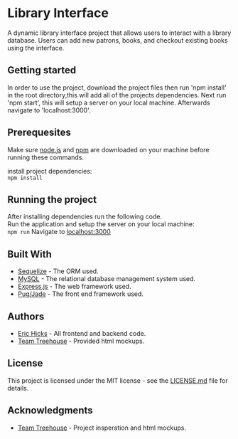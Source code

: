 # Library Interface
A dynamic library interface project that allows users to interact with a library database. Users can
add new patrons, books, and checkout existing books using the interface.

## Getting started
In order to use the project, download the project files then run 'npm install' in the root directory,this will add all of the projects dependencies. Next run 'npm start', this will setup a server on your local machine. Afterwards navigate to 'localhost:3000'.

## Prerequesites
Make sure [node.js](https://nodejs.org/en/ "node.js") and [npm](https://www.npmjs.com/ "npm") are downloaded on your machine before running these commands.

install project dependencies:
<br />
`npm install`

## Running the project
After installing dependencies run the following code.
<br />
Run the application and setup the server on your local machine:
<br />
`npm run`
Navigate to <localhost:3000>

## Built With
* [Sequelize](http://docs.sequelizejs.com/ "sequelize documentation") - The ORM used.
* [MySQL](https://github.com/mysqljs/mysql "MySQL documentation") - The relational database management system used.
* [Express.js](https://expressjs.com/ "Express.js Documentation") - The web framework used.
* [Pug/Jade](https://www.npmjs.com/package/pug "Pug/Jade Documentation") - The front end framework used.

## Authors
* [Eric Hicks](https://github.com/hicks8989 "Eric Hicks") - All frontend and backend code.
* [Team Treehouse](https://teamtreehouse.com "Team Treehouse") - Provided html mockups.

## License
This project is licensed under the MIT license - see the [LICENSE.md](./LICENSE.md) file for details.

## Acknowledgments
* [Team Treehouse](https://teamtreehouse.com "Team Treehouse") - Project insperation and html mockups.